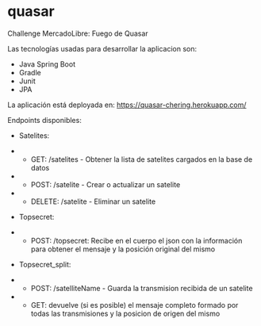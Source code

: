 # quasar
Challenge MercadoLibre: Fuego de Quasar

Las tecnologías usadas para desarrollar la aplicacion son:

* Java Spring Boot
* Gradle
* Junit
* JPA


La aplicación está deployada en: https://quasar-chering.herokuapp.com/

Endpoints disponibles:

* Satelites:
* * GET:  /satelites - Obtener la lista de satelites cargados en la base de datos
* * POST: /satelite - Crear o actualizar un satelite
* * DELETE: /satelite - Eliminar un satelite
  
* Topsecret:
* * POST: /topsecret: Recibe en el cuerpo el json con la información para obtener el mensaje y la posición original del mismo
  
* Topsecret_split:
* * POST: /satelliteName - Guarda la transmision recibida de un satelite
* * GET:  devuelve (si es posible) el mensaje completo formado por todas las transmisiones y la posicion de origen del mismo
